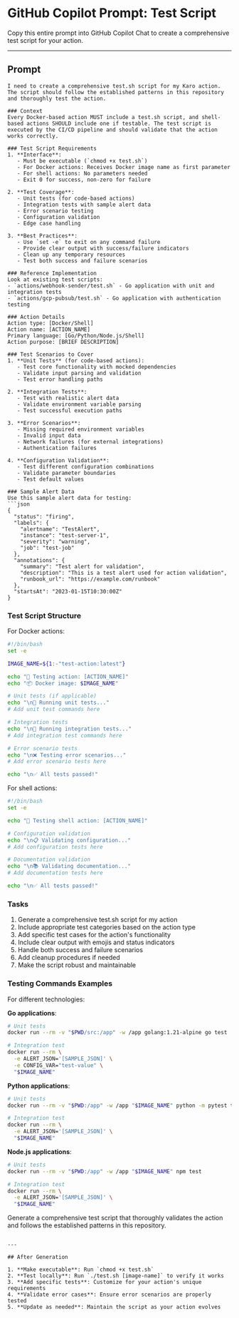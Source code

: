 # GitHub Copilot Prompt: Test Script

Copy this entire prompt into GitHub Copilot Chat to create a comprehensive test script for your action.

---

## Prompt

```
I need to create a comprehensive test.sh script for my Karo action. The script should follow the established patterns in this repository and thoroughly test the action.

### Context
Every Docker-based action MUST include a test.sh script, and shell-based actions SHOULD include one if testable. The test script is executed by the CI/CD pipeline and should validate that the action works correctly.

### Test Script Requirements
1. **Interface**:
   - Must be executable (`chmod +x test.sh`)
   - For Docker actions: Receives Docker image name as first parameter
   - For shell actions: No parameters needed
   - Exit 0 for success, non-zero for failure

2. **Test Coverage**:
   - Unit tests (for code-based actions)
   - Integration tests with sample alert data
   - Error scenario testing
   - Configuration validation
   - Edge case handling

3. **Best Practices**:
   - Use `set -e` to exit on any command failure
   - Provide clear output with success/failure indicators
   - Clean up any temporary resources
   - Test both success and failure scenarios

### Reference Implementation
Look at existing test scripts:
- `actions/webhook-sender/test.sh` - Go application with unit and integration tests
- `actions/gcp-pubsub/test.sh` - Go application with authentication testing

### Action Details
Action type: [Docker/Shell]
Action name: [ACTION_NAME]
Primary language: [Go/Python/Node.js/Shell]
Action purpose: [BRIEF DESCRIPTION]

### Test Scenarios to Cover
1. **Unit Tests** (for code-based actions):
   - Test core functionality with mocked dependencies
   - Validate input parsing and validation
   - Test error handling paths

2. **Integration Tests**:
   - Test with realistic alert data
   - Validate environment variable parsing
   - Test successful execution paths

3. **Error Scenarios**:
   - Missing required environment variables
   - Invalid input data
   - Network failures (for external integrations)
   - Authentication failures

4. **Configuration Validation**:
   - Test different configuration combinations
   - Validate parameter boundaries
   - Test default values

### Sample Alert Data
Use this sample alert data for testing:
```json
{
  "status": "firing",
  "labels": {
    "alertname": "TestAlert",
    "instance": "test-server-1",
    "severity": "warning",
    "job": "test-job"
  },
  "annotations": {
    "summary": "Test alert for validation",
    "description": "This is a test alert used for action validation",
    "runbook_url": "https://example.com/runbook"
  },
  "startsAt": "2023-01-15T10:30:00Z"
}
```

### Test Script Structure
For Docker actions:
```bash
#!/bin/bash
set -e

IMAGE_NAME=${1:-"test-action:latest"}

echo "🧪 Testing action: [ACTION_NAME]"
echo "📦 Docker image: $IMAGE_NAME"

# Unit tests (if applicable)
echo "\n🔬 Running unit tests..."
# Add unit test commands here

# Integration tests
echo "\n🔗 Running integration tests..."
# Add integration test commands here

# Error scenario tests
echo "\n❌ Testing error scenarios..."
# Add error scenario tests here

echo "\n✅ All tests passed!"
```

For shell actions:
```bash
#!/bin/bash
set -e

echo "🧪 Testing shell action: [ACTION_NAME]"

# Configuration validation
echo "\n📋 Validating configuration..."
# Add configuration tests here

# Documentation validation
echo "\n📚 Validating documentation..."
# Add documentation tests here

echo "\n✅ All tests passed!"
```

### Tasks
1. Generate a comprehensive test.sh script for my action
2. Include appropriate test categories based on the action type
3. Add specific test cases for the action's functionality
4. Include clear output with emojis and status indicators
5. Handle both success and failure scenarios
6. Add cleanup procedures if needed
7. Make the script robust and maintainable

### Testing Commands Examples
For different technologies:

**Go applications**:
```bash
# Unit tests
docker run --rm -v "$PWD/src:/app" -w /app golang:1.21-alpine go test ./...

# Integration test
docker run --rm \
  -e ALERT_JSON='[SAMPLE_JSON]' \
  -e CONFIG_VAR="test-value" \
  "$IMAGE_NAME"
```

**Python applications**:
```bash
# Unit tests
docker run --rm -v "$PWD:/app" -w /app "$IMAGE_NAME" python -m pytest tests/

# Integration test
docker run --rm \
  -e ALERT_JSON='[SAMPLE_JSON]' \
  "$IMAGE_NAME"
```

**Node.js applications**:
```bash
# Unit tests
docker run --rm -v "$PWD:/app" -w /app "$IMAGE_NAME" npm test

# Integration test
docker run --rm \
  -e ALERT_JSON='[SAMPLE_JSON]' \
  "$IMAGE_NAME"
```

Generate a comprehensive test script that thoroughly validates the action and follows the established patterns in this repository.
```

---

## After Generation

1. **Make executable**: Run `chmod +x test.sh`
2. **Test locally**: Run `./test.sh [image-name]` to verify it works
3. **Add specific tests**: Customize for your action's unique requirements
4. **Validate error cases**: Ensure error scenarios are properly tested
5. **Update as needed**: Maintain the script as your action evolves